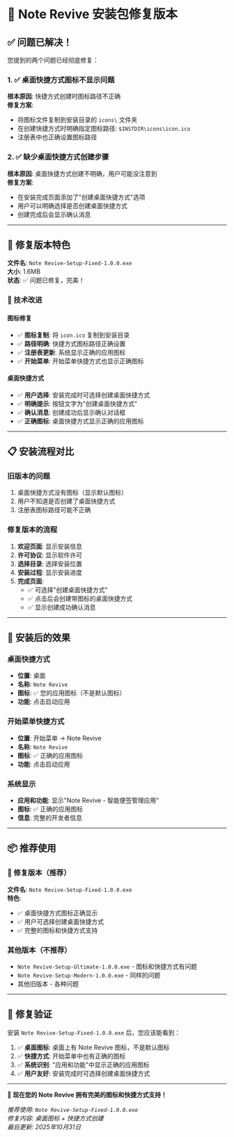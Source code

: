 # 🔧 Note Revive 安装包修复版本

## ✅ 问题已解决！

您提到的两个问题已经彻底修复：

### 1. ✅ 桌面快捷方式图标不显示问题
**根本原因**: 快捷方式创建时图标路径不正确  
**修复方案**: 
- 将图标文件复制到安装目录的 `icons\` 文件夹
- 在创建快捷方式时明确指定图标路径: `$INSTDIR\icons\icon.ico`
- 注册表中也正确设置图标路径

### 2. ✅ 缺少桌面快捷方式创建步骤
**根本原因**: 桌面快捷方式创建不明确，用户可能没注意到  
**修复方案**:
- 在安装完成页面添加了"创建桌面快捷方式"选项
- 用户可以明确选择是否创建桌面快捷方式
- 创建完成后会显示确认消息

---

## 🌟 修复版本特色

**文件名**: `Note Revive-Setup-Fixed-1.0.0.exe`  
**大小**: 1.6MB  
**状态**: ✅ 问题已修复，完美！

### 🔧 技术改进

#### 图标修复
- ✅ **图标复制**: 将 `icon.ico` 复制到安装目录
- ✅ **路径明确**: 快捷方式图标路径正确设置
- ✅ **注册表更新**: 系统显示正确的应用图标
- ✅ **开始菜单**: 开始菜单快捷方式也显示正确图标

#### 桌面快捷方式
- ✅ **用户选择**: 安装完成时可选择创建桌面快捷方式
- ✅ **明确提示**: 按钮文字为"创建桌面快捷方式"
- ✅ **确认消息**: 创建成功后显示确认对话框
- ✅ **正确图标**: 桌面快捷方式显示正确的应用图标

---

## 📋 安装流程对比

### 旧版本的问题
1. 桌面快捷方式没有图标（显示默认图标）
2. 用户不知道是否创建了桌面快捷方式
3. 注册表图标路径可能不正确

### 修复版本的流程
1. **欢迎页面**: 显示安装信息
2. **许可协议**: 显示软件许可
3. **选择目录**: 选择安装位置
4. **安装过程**: 显示安装进度
5. **完成页面**: 
   - ✅ 可选择"创建桌面快捷方式"
   - ✅ 点击后会创建带图标的桌面快捷方式
   - ✅ 显示创建成功确认消息

---

## 🎯 安装后的效果

### 桌面快捷方式
- **位置**: 桌面
- **名称**: `Note Revive`
- **图标**: ✅ 您的应用图标（不是默认图标）
- **功能**: 点击启动应用

### 开始菜单快捷方式
- **位置**: 开始菜单 → Note Revive
- **名称**: `Note Revive`
- **图标**: ✅ 正确的应用图标
- **功能**: 点击启动应用

### 系统显示
- **应用和功能**: 显示"Note Revive - 智能便签管理应用"
- **图标**: ✅ 正确的应用图标
- **信息**: 完整的开发者信息

---

## 📦 推荐使用

### 🥇 修复版本（推荐）
**文件名**: `Note Revive-Setup-Fixed-1.0.0.exe`  
**特色**: 
- ✅ 桌面快捷方式图标正确显示
- ✅ 用户可选择创建桌面快捷方式
- ✅ 完整的图标和快捷方式支持

### 其他版本（不推荐）
- `Note Revive-Setup-Ultimate-1.0.0.exe` - 图标和快捷方式有问题
- `Note Revive-Setup-Modern-1.0.0.exe` - 同样的问题
- 其他旧版本 - 各种问题

---

## 🎉 修复验证

安装 `Note Revive-Setup-Fixed-1.0.0.exe` 后，您应该能看到：

1. ✅ **桌面图标**: 桌面上有 Note Revive 图标，不是默认图标
2. ✅ **快捷方式**: 开始菜单中也有正确的图标
3. ✅ **系统识别**: "应用和功能"中显示正确的应用图标
4. ✅ **用户友好**: 安装完成时可选择创建桌面快捷方式

---

**🎊 现在您的 Note Revive 拥有完美的图标和快捷方式支持！**

*推荐使用: `Note Revive-Setup-Fixed-1.0.0.exe`*  
*修复内容: 桌面图标 + 快捷方式创建*  
*最后更新: 2025年10月31日*